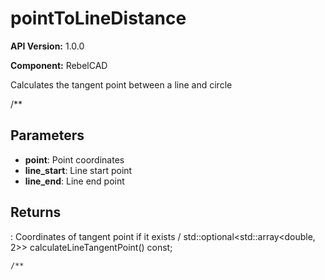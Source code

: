 # pointToLineDistance

**API Version:** 1.0.0

**Component:** RebelCAD

Calculates the tangent point between a line and circle

/**

## Parameters

- **point**: Point coordinates
- **line_start**: Line start point
- **line_end**: Line end point

## Returns

: Coordinates of tangent point if it exists
/
    std::optional<std::array<double, 2>> calculateLineTangentPoint() const;

    /**

